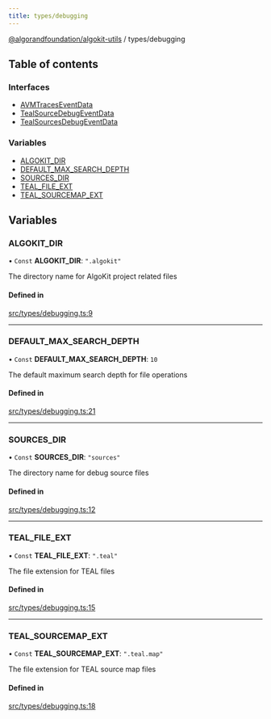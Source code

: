 ```yaml
---
title: types/debugging
---
```


[@algorandfoundation/algokit-utils](/reference/algokit-utils-ts/api/readme/) / types/debugging

## Table of contents

### Interfaces

- [AVMTracesEventData](/reference/algokit-utils-ts/api/interfaces/types_debuggingavmtraceseventdata/)
- [TealSourceDebugEventData](/reference/algokit-utils-ts/api/interfaces/types_debuggingtealsourcedebugeventdata/)
- [TealSourcesDebugEventData](/reference/algokit-utils-ts/api/interfaces/types_debuggingtealsourcesdebugeventdata/)

### Variables

- [ALGOKIT_DIR](types_debugging.md#algokit_dir)
- [DEFAULT_MAX_SEARCH_DEPTH](types_debugging.md#default_max_search_depth)
- [SOURCES_DIR](types_debugging.md#sources_dir)
- [TEAL_FILE_EXT](types_debugging.md#teal_file_ext)
- [TEAL_SOURCEMAP_EXT](types_debugging.md#teal_sourcemap_ext)

## Variables

### ALGOKIT_DIR

• `Const` **ALGOKIT_DIR**: `".algokit"`

The directory name for AlgoKit project related files

#### Defined in

[src/types/debugging.ts:9](https://github.com/algorandfoundation/algokit-utils-ts/blob/main/src/types/debugging.ts#L9)

---

### DEFAULT_MAX_SEARCH_DEPTH

• `Const` **DEFAULT_MAX_SEARCH_DEPTH**: `10`

The default maximum search depth for file operations

#### Defined in

[src/types/debugging.ts:21](https://github.com/algorandfoundation/algokit-utils-ts/blob/main/src/types/debugging.ts#L21)

---

### SOURCES_DIR

• `Const` **SOURCES_DIR**: `"sources"`

The directory name for debug source files

#### Defined in

[src/types/debugging.ts:12](https://github.com/algorandfoundation/algokit-utils-ts/blob/main/src/types/debugging.ts#L12)

---

### TEAL_FILE_EXT

• `Const` **TEAL_FILE_EXT**: `".teal"`

The file extension for TEAL files

#### Defined in

[src/types/debugging.ts:15](https://github.com/algorandfoundation/algokit-utils-ts/blob/main/src/types/debugging.ts#L15)

---

### TEAL_SOURCEMAP_EXT

• `Const` **TEAL_SOURCEMAP_EXT**: `".teal.map"`

The file extension for TEAL source map files

#### Defined in

[src/types/debugging.ts:18](https://github.com/algorandfoundation/algokit-utils-ts/blob/main/src/types/debugging.ts#L18)
